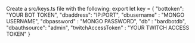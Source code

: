 Create a src/keys.ts file with the following:
export let key = {
    "bottoken": "YOUR BOT TOKEN",
    "dbaddress": "IP:PORT",
    "dbusername" : "MONGO USERNAME",
    "dbpassword" : "MONGO PASSWORD",
    "db" : "bardbotdb",
    "dbauthsource": "admin",
    "twitchAccessToken" : "YOUR TWITCH ACCESS TOKEN"
}
